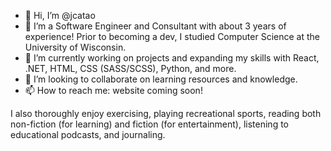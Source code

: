 - 👋 Hi, I’m @jcatao
- 👀 I’m a Software Engineer and Consultant with about 3 years of experience! Prior to becoming a dev, I studied Computer Science at the University of Wisconsin.
- 🌱 I’m currently working on projects and expanding my skills with React, .NET, HTML, CSS (SASS/SCSS), Python, and more.
- 💞️ I’m looking to collaborate on learning resources and knowledge.
- 📫 How to reach me: website coming soon!


I also thoroughly enjoy exercising, playing recreational sports, reading both non-fiction (for learning) and fiction (for entertainment),
listening to educational podcasts, and journaling.

<!---
jcatao/jcatao is a ✨ special ✨ repository because its `README.md` (this file) appears on your GitHub profile.
You can click the Preview link to take a look at your changes.
--->
